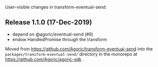 User-visible changes in transform-eventual-send:

## Release 1.1.0 (17-Dec-2019)

* depend on @agoric/eventual-send (#6)
* endow HandledPromise through the transform

Moved from https://github.com/Agoric/transform-eventual-send into the
`packages/transform-eventual-send/` directory in the monorepo at
https://github.com/Agoric/agoric-sdk .

